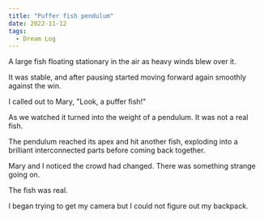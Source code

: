 ```yaml
---
title: "Puffer fish pendulum"
date: 2022-11-12
tags:
  - Dream Log
---
```

A large fish floating stationary in the air as heavy winds blew over it.

It was stable, and after pausing started moving forward again smoothly against the win.

I called out to Mary, "Look, a puffer fish!"

As we watched it turned into the weight of a pendulum. It was not a real fish.

The pendulum reached its apex and hit another fish, exploding into a brilliant interconnected parts before coming back together.

Mary and I noticed the crowd had changed. There was something strange going on.

The fish was real.

I began trying to get my camera but I could not figure out my backpack.